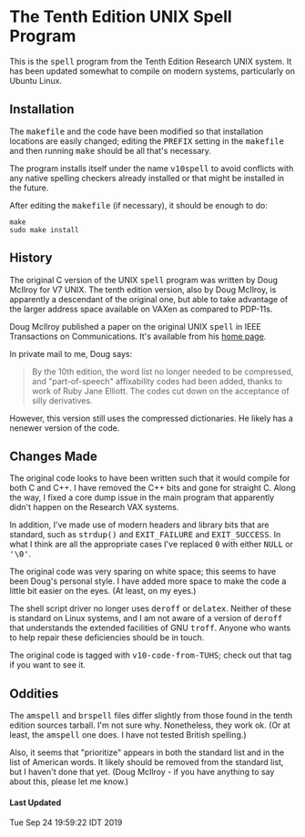 # The Tenth Edition UNIX Spell Program

This is the <tt>spell</tt> program from the Tenth Edition Research UNIX system.  It has been updated somewhat to compile on modern systems, particularly on Ubuntu Linux.

## Installation

The <tt>makefile</tt> and the code have been modified so that installation locations are easily changed; editing the <tt>PREFIX</tt> setting in the <tt>makefile</tt> and then running <tt>make</tt> should be all that's necessary.

The program installs itself under the name <tt>v10spell</tt> to avoid conflicts with any native spelling checkers already installed or that might be installed in the future.

After editing the <tt>makefile</tt> (if necessary), it should be enough to do:

	make
	sudo make install

## History

The original C version of the UNIX <tt>spell</tt> program was written by Doug McIlroy for V7 UNIX.  The tenth edition version, also by Doug McIlroy, is apparently a descendant of the original one, but able to take advantage of the larger address space available on VAXen as compared to PDP-11s.

Doug McIlroy published a paper on the original UNIX <tt>spell</tt> in IEEE Transactions on Communications. It's available from his [home page](https://www.cs.dartmouth.edu/~doug/spell.pdf).

In private mail to me, Doug says:

> By the 10th edition, the word list no longer needed to be compressed, and "part-of-speech" affixability codes had been added, thanks to work of Ruby Jane Elliott. The codes cut down on the acceptance of silly derivatives.

However, this version still uses the compressed dictionaries. He likely has a nenewer version of the code.

## Changes Made

The original code looks to have been written such that it would compile for both C and C++. I have removed the C++ bits and gone for straight C. Along the way, I fixed a core dump issue in the main program that apparently didn't happen on the Research VAX systems.

In addition, I've made use of modern headers and library bits that are standard, such as <tt>strdup()</tt> and <tt>EXIT_FAILURE</tt> and <tt>EXIT_SUCCESS</tt>.  In what I think are all the appropriate cases I've replaced <tt>0</tt> with either <tt>NULL</tt> or <tt>'\0'</tt>.

The original code was very sparing on white space; this seems to have been Doug's personal style. I have added more space to make the code a little bit easier on the eyes. (At least, on my eyes.)

The shell script driver no longer uses <tt>deroff</tt> or <tt>delatex</tt>. Neither of these is standard on Linux systems, and I am not aware of a version of <tt>deroff</tt> that understands the extended facilities of GNU <tt>troff</tt>.  Anyone who wants to help repair these deficiencies should be in touch.

The original code is tagged with <tt>v10-code-from-TUHS</tt>; check out that tag if you want to see it.

## Oddities

The <tt>amspell</tt> and <tt>brspell</tt> files differ slightly from those found in the tenth edition sources tarball. I'm not sure why. Nonetheless, they work ok. (Or at least, the <tt>amspell</tt> one does. I have not tested British spelling.)

Also, it seems that "prioritize" appears in both the standard list and in the list of American words. It likely should be removed from the standard list, but I haven't done that yet. (Doug McIlroy - if you have anything to say about this, please let me know.)

#### Last Updated
Tue Sep 24 19:59:22 IDT 2019
